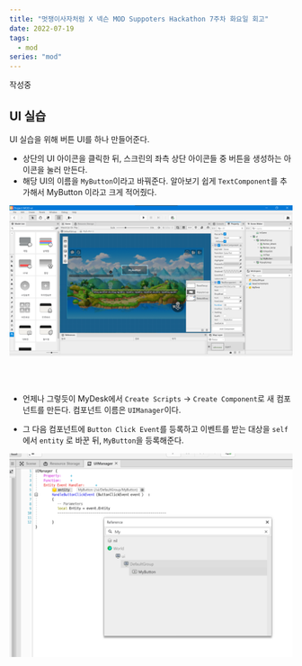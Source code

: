 ```yaml
---
title: "멋쟁이사자처럼 X 넥슨 MOD Suppoters Hackathon 7주차 화요일 회고"
date: 2022-07-19
tags:
  - mod
series: "mod"
---
```


작성중

## UI 실습

UI 실습을 위해 버튼 UI를 하나 만들어준다.<br/>

- 상단의 UI 아이콘을 클릭한 뒤, 스크린의 좌측 상단 아이콘들 중 버튼을 생성하는 아이콘을 눌러 만든다.
- 해당 UI의 이름을 `MyButton`이라고 바꿔준다. 알아보기 쉽게 `TextComponent`를 추가해서 MyButton 이라고 크게 적어줬다.

![](./create-ui.png)

<br/><br/>

- 언제나 그렇듯이 MyDesk에서 `Create Scripts` -> `Create Component`로 새 컴포넌트를 만든다. 컴포넌트 이름은 `UIManager`이다.

- 그 다음 컴포넌트에 `Button Click Event`를 등록하고 이벤트를 받는 대상을 `self`에서 `entity` 로 바꾼 뒤, `MyButton`을 등록해준다.

![](add-event.png)
